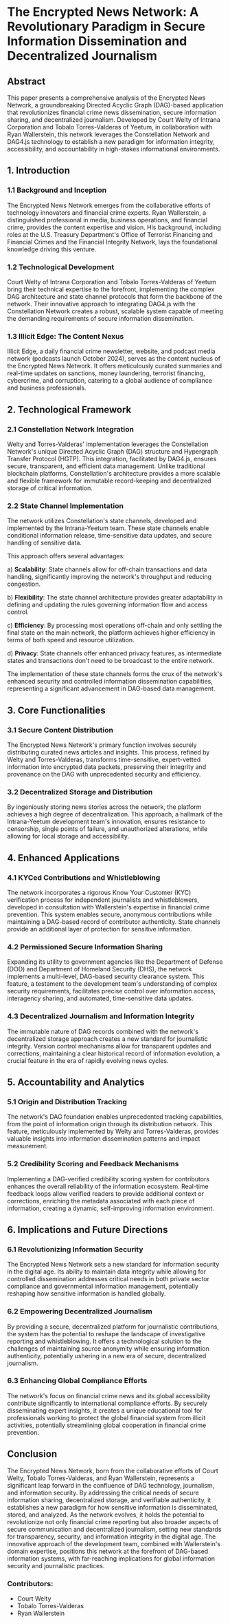 # The Encrypted News Network: A Revolutionary Paradigm in Secure Information Dissemination and Decentralized Journalism

## Abstract

This paper presents a comprehensive analysis of the Encrypted News Network, a groundbreaking Directed Acyclic Graph (DAG)-based application that revolutionizes financial crime news dissemination, secure information sharing, and decentralized journalism. Developed by Court Welty of Intrana Corporation and Tobalo Torres-Valderas of Yeetum, in collaboration with Ryan Wallerstein, this network leverages the Constellation Network and DAG4.js technology to establish a new paradigm for information integrity, accessibility, and accountability in high-stakes informational environments.

## 1. Introduction

### 1.1 Background and Inception

The Encrypted News Network emerges from the collaborative efforts of technology innovators and financial crime experts. Ryan Wallerstein, a distinguished professional in media, business operations, and financial crime, provides the content expertise and vision. His background, including roles at the U.S. Treasury Department's Office of Terrorist Financing and Financial Crimes and the Financial Integrity Network, lays the foundational knowledge driving this venture.

### 1.2 Technological Development

Court Welty of Intrana Corporation and Tobalo Torres-Valderas of Yeetum bring their technical expertise to the forefront, implementing the complex DAG architecture and state channel protocols that form the backbone of the network. Their innovative approach to integrating DAG4.js with the Constellation Network creates a robust, scalable system capable of meeting the demanding requirements of secure information dissemination.

### 1.3 Illicit Edge: The Content Nexus

Illicit Edge, a daily financial crime newsletter, website, and podcast media network (podcasts launch October 2024), serves as the content nucleus of the Encrypted News Network. It offers meticulously curated summaries and real-time updates on sanctions, money laundering, terrorist financing, cybercrime, and corruption, catering to a global audience of compliance and business professionals.

## 2. Technological Framework

### 2.1 Constellation Network Integration

Welty and Torres-Valderas' implementation leverages the Constellation Network's unique Directed Acyclic Graph (DAG) structure and Hypergraph Transfer Protocol (HGTP). This integration, facilitated by DAG4.js, ensures secure, transparent, and efficient data management. Unlike traditional blockchain platforms, Constellation's architecture provides a more scalable and flexible framework for immutable record-keeping and decentralized storage of critical information.

### 2.2 State Channel Implementation

The network utilizes Constellation's state channels, developed and implemented by the Intrana-Yeetum team. These state channels enable conditional information release, time-sensitive data updates, and secure handling of sensitive data. 

This approach offers several advantages:

a) **Scalability**: State channels allow for off-chain transactions and data handling, significantly improving the network's throughput and reducing congestion.

b) **Flexibility**: The state channel architecture provides greater adaptability in defining and updating the rules governing information flow and access control.

c) **Efficiency**: By processing most operations off-chain and only settling the final state on the main network, the platform achieves higher efficiency in terms of both speed and resource utilization.

d) **Privacy**: State channels offer enhanced privacy features, as intermediate states and transactions don't need to be broadcast to the entire network.

The implementation of these state channels forms the crux of the network's enhanced security and controlled information dissemination capabilities, representing a significant advancement in DAG-based data management.

## 3. Core Functionalities

### 3.1 Secure Content Distribution

The Encrypted News Network's primary function involves securely distributing curated news articles and insights. This process, refined by Welty and Torres-Valderas, transforms time-sensitive, expert-vetted information into encrypted data packets, preserving their integrity and provenance on the DAG with unprecedented security and efficiency.

### 3.2 Decentralized Storage and Distribution

By ingeniously storing news stories across the network, the platform achieves a high degree of decentralization. This approach, a hallmark of the Intrana-Yeetum development team's innovation, ensures resistance to censorship, single points of failure, and unauthorized alterations, while allowing for local storage and accessibility.

## 4. Enhanced Applications

### 4.1 KYCed Contributions and Whistleblowing

The network incorporates a rigorous Know Your Customer (KYC) verification process for independent journalists and whistleblowers, developed in consultation with Wallerstein's expertise in financial crime prevention. This system enables secure, anonymous contributions while maintaining a DAG-based record of contributor authenticity. State channels provide an additional layer of protection for sensitive information.

### 4.2 Permissioned Secure Information Sharing

Expanding its utility to government agencies like the Department of Defense (DOD) and Department of Homeland Security (DHS), the network implements a multi-level, DAG-based security clearance system. This feature, a testament to the development team's understanding of complex security requirements, facilitates precise control over information access, interagency sharing, and automated, time-sensitive data updates.

### 4.3 Decentralized Journalism and Information Integrity

The immutable nature of DAG records combined with the network's decentralized storage approach creates a new standard for journalistic integrity. Version control mechanisms allow for transparent updates and corrections, maintaining a clear historical record of information evolution, a crucial feature in the era of rapidly evolving news cycles.

## 5. Accountability and Analytics

### 5.1 Origin and Distribution Tracking

The network's DAG foundation enables unprecedented tracking capabilities, from the point of information origin through its distribution network. This feature, meticulously implemented by Welty and Torres-Valderas, provides valuable insights into information dissemination patterns and impact measurement.

### 5.2 Credibility Scoring and Feedback Mechanisms

Implementing a DAG-verified credibility scoring system for contributors enhances the overall reliability of the information ecosystem. Real-time feedback loops allow verified readers to provide additional context or corrections, enriching the metadata associated with each piece of information, creating a dynamic, self-improving information environment.

## 6. Implications and Future Directions

### 6.1 Revolutionizing Information Security

The Encrypted News Network sets a new standard for information security in the digital age. Its ability to maintain data integrity while allowing for controlled dissemination addresses critical needs in both private sector compliance and governmental information management, potentially reshaping how sensitive information is handled globally.

### 6.2 Empowering Decentralized Journalism

By providing a secure, decentralized platform for journalistic contributions, the system has the potential to reshape the landscape of investigative reporting and whistleblowing. It offers a technological solution to the challenges of maintaining source anonymity while ensuring information authenticity, potentially ushering in a new era of secure, decentralized journalism.

### 6.3 Enhancing Global Compliance Efforts

The network's focus on financial crime news and its global accessibility contribute significantly to international compliance efforts. By securely disseminating expert insights, it creates a unique educational tool for professionals working to protect the global financial system from illicit activities, potentially streamlining global cooperation in financial crime prevention.

## Conclusion

The Encrypted News Network, born from the collaborative efforts of Court Welty, Tobalo Torres-Valderas, and Ryan Wallerstein, represents a significant leap forward in the confluence of DAG technology, journalism, and information security. By addressing the critical needs of secure information sharing, decentralized storage, and verifiable authenticity, it establishes a new paradigm for how sensitive information is disseminated, stored, and analyzed. As the network evolves, it holds the potential to revolutionize not only financial crime reporting but also broader aspects of secure communication and decentralized journalism, setting new standards for transparency, security, and information integrity in the digital age. The innovative approach of the development team, combined with Wallerstein's domain expertise, positions this network at the forefront of DAG-based information systems, with far-reaching implications for global information security and journalistic practices.

### Contributors:
- Court Welty
- Tobalo Torres-Valderas
- Ryan Wallerstein